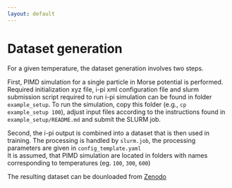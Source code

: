 ```yaml
---
layout: default
---
```


# Dataset generation

For a given temperature, the dataset generation involves two steps.

First, PIMD simulation for a single particle in Morse potential is performed. Required initialization xyz file, i-pi xml configuration file and slurm submission script required to run i-pi simulation can be found in folder `example_setup`. To run the simulation, copy this folder (e.g., `cp example_setup 100`), adjust input files according to the instructions found in `example_setup/README.md` and submit the SLURM job. 

Second,  the i-pi output is combined into a dataset that is then used in training. The processing is handled by `slurm.job`, the processing parameters are
given in `config_template.yaml`  
It is assumed, that PIMD simulation are located in folders with names corresponding to temperatures (eg. `100`, `300`, `600`)


The resulting dataset can be dounloaded from [Zenodo](https://doi.org/10.5281/zenodo.12684727) 

